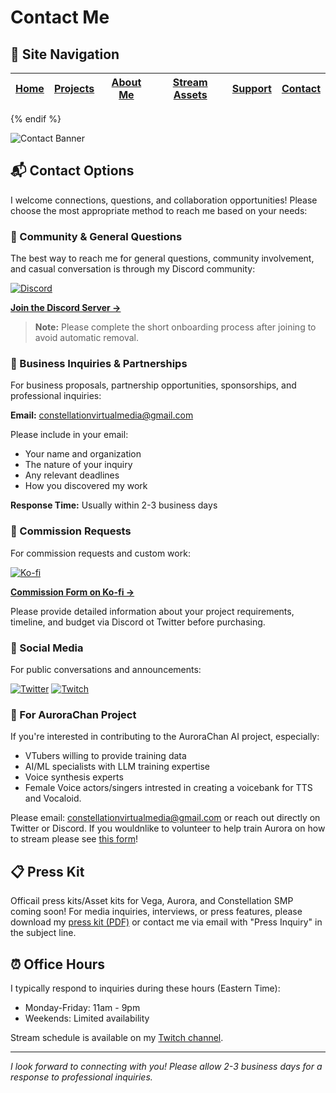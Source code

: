 # Contact Me


## 📑 Site Navigation

| [Home](README.md) | [Projects](projects.md) | [About Me](about.md) | [Stream Assets](stream-assets.md) | [Support](support.md) | [Contact](contact.md) |
|-------------------|-------------------------|----------------------|----------------------------------|------------------------|------------------------|

{% endif %}

![Contact Banner](https://via.placeholder.com/800x400?text=Contact+Me)

## 📬 Contact Options

I welcome connections, questions, and collaboration opportunities! Please choose the most appropriate method to reach me based on your needs:

### 🤝 Community & General Questions

The best way to reach me for general questions, community involvement, and casual conversation is through my Discord community:

[![Discord](https://img.shields.io/badge/Discord-5865F2?style=for-the-badge&logo=discord&logoColor=white)](https://discord.gg/UPQgsszwZA)

**[Join the Discord Server →](https://discord.gg/UPQgsszwZA)**

> **Note:** Please complete the short onboarding process after joining to avoid automatic removal.

### 💼 Business Inquiries & Partnerships

For business proposals, partnership opportunities, sponsorships, and professional inquiries:

**Email:** constellationvirtualmedia@gmail.com

Please include in your email:
- Your name and organization
- The nature of your inquiry
- Any relevant deadlines
- How you discovered my work

**Response Time:** Usually within 2-3 business days

### 🎨 Commission Requests

For commission requests and custom work:

[![Ko-fi](https://img.shields.io/badge/Ko--fi-F16061?style=for-the-badge&logo=ko-fi&logoColor=white)](https://ko-fi.com/vegalyrae)

**[Commission Form on Ko-fi →](https://ko-fi.com/vegalyrae)**

Please provide detailed information about your project requirements, timeline, and budget via Discord ot Twitter before purchasing.

### 📱 Social Media

For public conversations and announcements:

[![Twitter](https://img.shields.io/badge/Twitter-1DA1F2?style=for-the-badge&logo=twitter&logoColor=white)](https://x.com/VegaLyraeVT)
[![Twitch](https://img.shields.io/badge/Twitch-9146FF?style=for-the-badge&logo=twitch&logoColor=white)](https://twitch.tv/vegalyraebard)

### 🤖 For AuroraChan Project

If you're interested in contributing to the AuroraChan AI project, especially:
- VTubers willing to provide training data
- AI/ML specialists with LLM training expertise
- Voice synthesis experts
- Female Voice actors/singers intrested in creating a voicebank for TTS and Vocaloid.

Please email: constellationvirtualmedia@gmail.com or reach out directly on Twitter or Discord.
If you wouldnlike to volunteer to help train Aurora on how to stream please see [this form](https://docs.google.com/forms/d/1wk8xr39PAWbq1H_wXJwZhetltHBV6Uys6AlFa97b1tA)!

## 📋 Press Kit

Officail press kits/Asset kits for Vega, Aurora, and Constellation SMP coming soon!
For media inquiries, interviews, or press features, please download my [press kit (PDF)]() or contact me via email with "Press Inquiry" in the subject line.

## ⏰ Office Hours

I typically respond to inquiries during these hours (Eastern Time):
- Monday-Friday: 11am - 9pm
- Weekends: Limited availability

Stream schedule is available on my [Twitch channel](https://twitch.tv/vegalyraebard).

---

*I look forward to connecting with you! Please allow 2-3 business days for a response to professional inquiries.*
